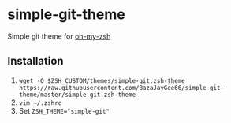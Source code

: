 # simple-git-theme
Simple git theme for [oh-my-zsh](https://ohmyz.sh)

## Installation
1. `wget -O $ZSH_CUSTOM/themes/simple-git.zsh-theme https://raw.githubusercontent.com/BazaJayGee66/simple-git-theme/master/simple-git.zsh-theme`
2. `vim ~/.zshrc`
3. Set `ZSH_THEME="simple-git"`